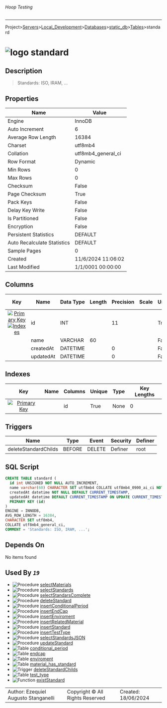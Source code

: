 ###### Hoop Testing
___
Project>[Servers](../../../../Servers.md)>[Local_Development](../../../Local_Development.md)>[Databases](../../Databases.md)>[static_db](../static_db.md)>[Tables](Tables.md)>standard


# ![logo](../../../../../Images/table64.svg) standard

## <a name="#Description"></a>Description
> Standards: ISO, IRAM, ...
## <a name="#Properties"></a>Properties
|Name|Value|
|---|---|
|Engine|InnoDB|
|Auto Increment|6|
|Average Row Length|16384|
|Charset|utf8mb4|
|Collation|utf8mb4_general_ci|
|Row Format|Dynamic|
|Min Rows|0|
|Max Rows|0|
|Checksum|False|
|Page Checksum|True|
|Pack Keys|False|
|Delay Key Write|False|
|Is Partitioned|False|
|Encryption|False|
|Persistent Statistics|DEFAULT|
|Auto Recalculate Statistics|DEFAULT|
|Sample Pages|0|
|Created|11/6/2024 11:06:02|
|Last Modified|1/1/0001 00:00:00|


## <a name="#Columns"></a>Columns
|Key|Name|Data Type|Length|Precision|Scale|Unsigned|Zerofill|Binary|Not Null|Auto Increment|Default|Virtual|Invisible|Description|
|:---:|---|---|---|---|---|---|---|---|---|---|---|---|---|---|
|[![Primary Key ](../../../../../Images/primarykey.svg)](#Indexes)[![Indexes ](../../../../../Images/index.svg)](#Indexes)|id|INT||11||True|False|False|True|True||False|False||
||name|VARCHAR|60|||False|False|False|True|False||False|False||
||createdAt|DATETIME||0||False|False|False|True|False|CURRENT_TIMESTAMP|False|False||
||updatedAt|DATETIME||0||False|False|False|False|False|CURRENT_TIMESTAMP|False|False||

## <a name="#Indexes"></a>Indexes
|Key|Name|Columns|Unique|Type|Key Lengths|
|:---:|---|---|---|---|---|
|[![Primary Key ](../../../../../Images/primarykey.svg)](#Indexes)||id|True|None|0|

## <a name="#Triggers"></a>Triggers
|Name|Type|Event|Security|Definer|
|---|---|---|---|---|
|deleteStandardChilds|BEFORE|DELETE|Definer|root|

## <a name="#SqlScript"></a>SQL Script
```SQL
CREATE TABLE standard (
  id int UNSIGNED NOT NULL AUTO_INCREMENT,
  name varchar(60) CHARACTER SET utf8mb4 COLLATE utf8mb4_0900_ai_ci NOT NULL,
  createdAt datetime NOT NULL DEFAULT CURRENT_TIMESTAMP,
  updatedAt datetime DEFAULT CURRENT_TIMESTAMP ON UPDATE CURRENT_TIMESTAMP,
  PRIMARY KEY (id)
)
ENGINE = INNODB,
AVG_ROW_LENGTH = 16384,
CHARACTER SET utf8mb4,
COLLATE utf8mb4_general_ci,
COMMENT = 'Standards: ISO, IRAM, ...';
```

## <a name="#DependsOn"></a>Depends On
No items found

## <a name="#UsedBy"></a>Used By _`19`_
- ![Procedure](../../../../../Images/procedure.svg) [selectMaterials](../Procedures/selectMaterials.md)
- ![Procedure](../../../../../Images/procedure.svg) [selectStandards](../Procedures/selectStandards.md)
- ![Procedure](../../../../../Images/procedure.svg) [selectStandarsComplete](../Procedures/selectStandarsComplete.md)
- ![Procedure](../../../../../Images/procedure.svg) [deleteStandard](../Procedures/deleteStandard.md)
- ![Procedure](../../../../../Images/procedure.svg) [insertConditionalPeriod](../Procedures/insertConditionalPeriod.md)
- ![Procedure](../../../../../Images/procedure.svg) [insertEndCap](../Procedures/insertEndCap.md)
- ![Procedure](../../../../../Images/procedure.svg) [insertEnviroment](../Procedures/insertEnviroment.md)
- ![Procedure](../../../../../Images/procedure.svg) [insertRelatedMaterial](../Procedures/insertRelatedMaterial.md)
- ![Procedure](../../../../../Images/procedure.svg) [insertStandard](../Procedures/insertStandard.md)
- ![Procedure](../../../../../Images/procedure.svg) [insertTestType](../Procedures/insertTestType.md)
- ![Procedure](../../../../../Images/procedure.svg) [selectStandardsJSON](../Procedures/selectStandardsJSON.md)
- ![Procedure](../../../../../Images/procedure.svg) [updateStandard](../Procedures/updateStandard.md)
- ![Table](../../../../../Images/table.svg) [conditional_period](conditional_period.md)
- ![Table](../../../../../Images/table.svg) [endcap](endcap.md)
- ![Table](../../../../../Images/table.svg) [enviroment](enviroment.md)
- ![Table](../../../../../Images/table.svg) [material_has_standard](material_has_standard.md)
- ![Trigger](../../../../../Images/trigger.svg) [deleteStandardChilds](../Triggers/deleteStandardChilds.md)
- ![Table](../../../../../Images/table.svg) [test_type](test_type.md)
- ![Function](../../../../../Images/function.svg) [existStandard](../Functions/existStandard.md)


||||
|---|---|---|
|Author: Ezequiel Augusto Stanganelli|Copyright © All Rights Reserved|Created: 18/06/2024|